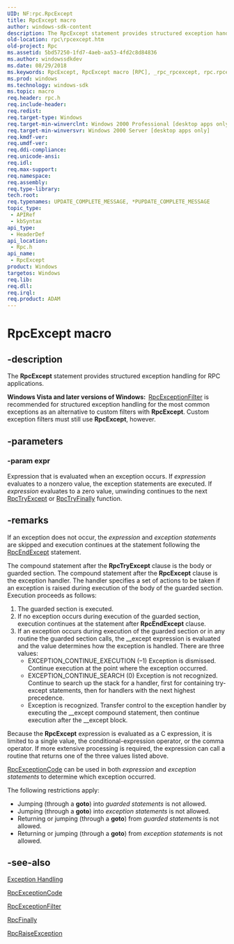 ```yaml
---
UID: NF:rpc.RpcExcept
title: RpcExcept macro
author: windows-sdk-content
description: The RpcExcept statement provides structured exception handling for RPC applications.
old-location: rpc\rpcexcept.htm
old-project: Rpc
ms.assetid: 5bd57250-1fd7-4aeb-aa53-4fd2c8d84836
ms.author: windowssdkdev
ms.date: 08/29/2018
ms.keywords: RpcExcept, RpcExcept macro [RPC], _rpc_rpcexcept, rpc.rpcexcept, rpc/RpcExcept
ms.prod: windows
ms.technology: windows-sdk
ms.topic: macro
req.header: rpc.h
req.include-header: 
req.redist: 
req.target-type: Windows
req.target-min-winverclnt: Windows 2000 Professional [desktop apps only]
req.target-min-winversvr: Windows 2000 Server [desktop apps only]
req.kmdf-ver: 
req.umdf-ver: 
req.ddi-compliance: 
req.unicode-ansi: 
req.idl: 
req.max-support: 
req.namespace: 
req.assembly: 
req.type-library: 
tech.root: 
req.typenames: UPDATE_COMPLETE_MESSAGE, *PUPDATE_COMPLETE_MESSAGE
topic_type:
 - APIRef
 - kbSyntax
api_type:
 - HeaderDef
api_location:
 - Rpc.h
api_name:
 - RpcExcept
product: Windows
targetos: Windows
req.lib: 
req.dll: 
req.irql: 
req.product: ADAM
---
```


# RpcExcept macro


## -description


The 
<b>RpcExcept</b> statement provides structured exception handling for RPC applications.

<b>Windows Vista and later versions of Windows:  </b><a href="https://msdn.microsoft.com/AB1AE035-5874-4415-8B85-BDC0E2139416">RpcExceptionFilter</a> is recommended for structured exception handling for the most common exceptions as an alternative to custom filters with <b>RpcExcept</b>. Custom exception filters must still use <b>RpcExcept</b>, however.


## -parameters




### -param expr

Expression that is evaluated when an exception occurs. If <i>expression</i> evaluates to a nonzero value, the exception statements are executed. If <i>expression</i> evaluates to a zero value, unwinding continues to the next 
<a href="https://msdn.microsoft.com/3addb367-4bdc-4c11-bf4d-b5b94da45b26">RpcTryExcept</a> or 
<a href="https://msdn.microsoft.com/e9ed748a-db15-4c91-b8a4-b510f99042d8">RpcTryFinally</a> function.


## -remarks



If an exception does not occur, the <i>expression</i> and <i>exception statements</i> are skipped and execution continues at the statement following the 
<a href="https://msdn.microsoft.com/fcf0270c-6172-465b-87c9-d15693608183">RpcEndExcept</a> statement.

The compound statement after the 
<b>RpcTryExcept</b> clause is the body or guarded section. The compound statement after the 
<b>RpcExcept</b> clause is the exception handler. The handler specifies a set of actions to be taken if an exception is raised during execution of the body of the guarded section. Execution proceeds as follows:

<ol>
<li>The guarded section is executed.</li>
<li>If no exception occurs during execution of the guarded section, execution continues at the statement after 
<b>RpcEndExcept</b> clause.</li>
<li>If an exception occurs during execution of the guarded section or in any routine the guarded section calls, the __except expression is evaluated and the value determines how the exception is handled. There are three values: 


<ul>
<li>EXCEPTION_CONTINUE_EXECUTION (–1) Exception is dismissed. Continue execution at the point where the exception occurred.</li>
<li>EXCEPTION_CONTINUE_SEARCH (0) Exception is not recognized. Continue to search up the stack for a handler, first for containing try-except statements, then for handlers with the next highest precedence.</li>
<li>Exception is recognized. Transfer control to the exception handler by executing the __except compound statement, then continue execution after the __except block.</li>
</ul>
</li>
</ol>
Because the 
<b>RpcExcept</b> expression is evaluated as a C expression, it is limited to a single value, the conditional-expression operator, or the comma operator. If more extensive processing is required, the expression can call a routine that returns one of the three values listed above.


<a href="https://msdn.microsoft.com/9a61f6aa-b1da-48e2-bf4c-251f729ab766">RpcExceptionCode</a> can be used in both <i>expression</i> and <i>exception statements</i> to determine which exception occurred.

The following restrictions apply:

<ul>
<li>Jumping (through a <b>goto</b>) into <i>guarded statements</i> is not allowed.</li>
<li>Jumping (through a <b>goto</b>) into <i>exception statements</i> is not allowed.</li>
<li>Returning or jumping (through a <b>goto</b>) from <i>guarded statements</i> is not allowed.</li>
<li>Returning or jumping (through a <b>goto</b>) from <i>exception statements</i> is not allowed.</li>
</ul>



## -see-also




<a href="https://msdn.microsoft.com/7133d3f4-ed84-4cde-bc77-88e73ced9073">Exception Handling</a>



<a href="https://msdn.microsoft.com/9a61f6aa-b1da-48e2-bf4c-251f729ab766">RpcExceptionCode</a>



<a href="https://msdn.microsoft.com/AB1AE035-5874-4415-8B85-BDC0E2139416">RpcExceptionFilter</a>



<a href="https://msdn.microsoft.com/332641ea-748f-47e5-bb0e-33d2bf4e04c9">RpcFinally</a>



<a href="https://msdn.microsoft.com/0bffc62e-a80e-4af1-a17a-ef4f00b9c4da">RpcRaiseException</a>
 

 

